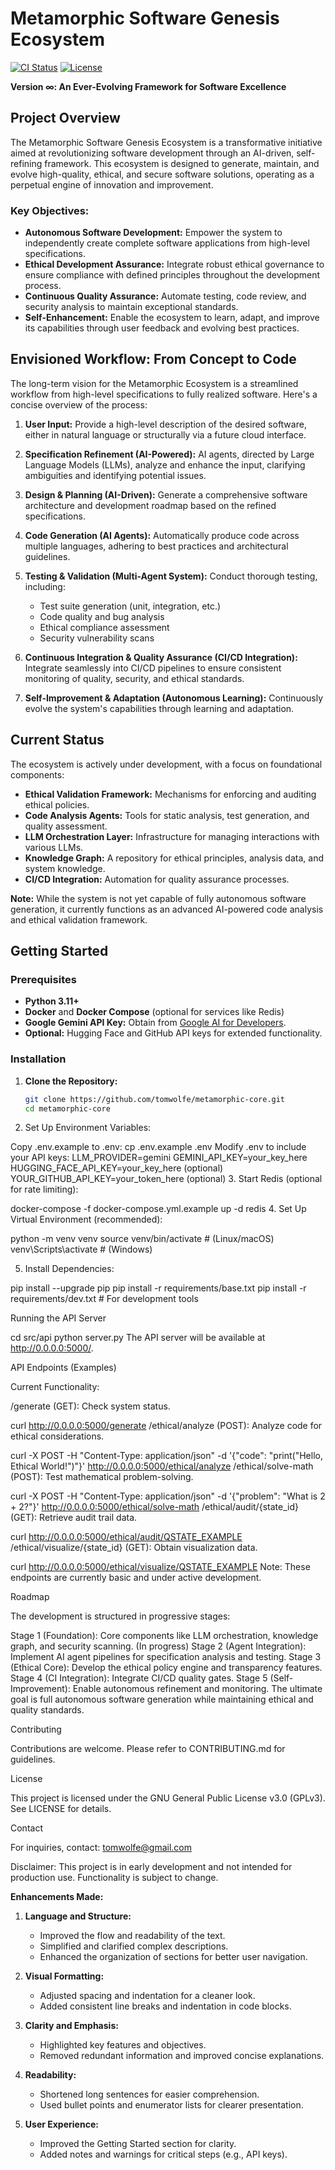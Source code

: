 # Metamorphic Software Genesis Ecosystem

[![CI Status](https://github.com/tomwolfe/metamorphic-core/actions/workflows/ci.yml/badge.svg)](https://github.com/tomwolfe/metamorphic-core/actions/workflows/ci.yml) 
[![License](https://img.shields.io/badge/License-GPLv3-blue.svg)](LICENSE)

**Version ∞: An Ever-Evolving Framework for Software Excellence**

## Project Overview

The Metamorphic Software Genesis Ecosystem is a transformative initiative aimed at revolutionizing software development through an AI-driven, self-refining framework. This ecosystem is designed to generate, maintain, and evolve high-quality, ethical, and secure software solutions, operating as a perpetual engine of innovation and improvement.

### Key Objectives:

- **Autonomous Software Development:** Empower the system to independently create complete software applications from high-level specifications.
- **Ethical Development Assurance:** Integrate robust ethical governance to ensure compliance with defined principles throughout the development process.
- **Continuous Quality Assurance:** Automate testing, code review, and security analysis to maintain exceptional standards.
- **Self-Enhancement:** Enable the ecosystem to learn, adapt, and improve its capabilities through user feedback and evolving best practices.

## Envisioned Workflow: From Concept to Code

The long-term vision for the Metamorphic Ecosystem is a streamlined workflow from high-level specifications to fully realized software. Here's a concise overview of the process:

1. **User Input:** Provide a high-level description of the desired software, either in natural language or structurally via a future cloud interface.

2. **Specification Refinement (AI-Powered):** AI agents, directed by Large Language Models (LLMs), analyze and enhance the input, clarifying ambiguities and identifying potential issues.

3. **Design & Planning (AI-Driven):** Generate a comprehensive software architecture and development roadmap based on the refined specifications.

4. **Code Generation (AI Agents):** Automatically produce code across multiple languages, adhering to best practices and architectural guidelines.

5. **Testing & Validation (Multi-Agent System):** Conduct thorough testing, including:
    - Test suite generation (unit, integration, etc.)
    - Code quality and bug analysis
    - Ethical compliance assessment
    - Security vulnerability scans

6. **Continuous Integration & Quality Assurance (CI/CD Integration):** Integrate seamlessly into CI/CD pipelines to ensure consistent monitoring of quality, security, and ethical standards.

7. **Self-Improvement & Adaptation (Autonomous Learning):** Continuously evolve the system's capabilities through learning and adaptation.

## Current Status

The ecosystem is actively under development, with a focus on foundational components:
- **Ethical Validation Framework:** Mechanisms for enforcing and auditing ethical policies.
- **Code Analysis Agents:** Tools for static analysis, test generation, and quality assessment.
- **LLM Orchestration Layer:** Infrastructure for managing interactions with various LLMs.
- **Knowledge Graph:** A repository for ethical principles, analysis data, and system knowledge.
- **CI/CD Integration:** Automation for quality assurance processes.

**Note:** While the system is not yet capable of fully autonomous software generation, it currently functions as an advanced AI-powered code analysis and ethical validation framework.

## Getting Started

### Prerequisites

- **Python 3.11+**
- **Docker** and **Docker Compose** (optional for services like Redis)
- **Google Gemini API Key:** Obtain from [Google AI for Developers](https://ai.google.dev/).
- **Optional:** Hugging Face and GitHub API keys for extended functionality.

### Installation

1. **Clone the Repository:**
   ```bash
   git clone https://github.com/tomwolfe/metamorphic-core.git
   cd metamorphic-core

2. Set Up Environment Variables:

  Copy .env.example to .env:
  cp .env.example .env
  Modify .env to include your API keys:
  LLM_PROVIDER=gemini
  GEMINI_API_KEY=your_key_here
  HUGGING_FACE_API_KEY=your_key_here (optional)
  YOUR_GITHUB_API_KEY=your_token_here (optional)
3. Start Redis (optional for rate limiting):

  docker-compose -f docker-compose.yml.example up -d redis
4. Set Up Virtual Environment (recommended):

  python -m venv venv
  source venv/bin/activate  # (Linux/macOS)
  venv\Scripts\activate      # (Windows)
  
5. Install Dependencies:

  pip install --upgrade pip
  pip install -r requirements/base.txt
  pip install -r requirements/dev.txt  # For development tools

Running the API Server

cd src/api
python server.py
The API server will be available at http://0.0.0.0:5000/.

API Endpoints (Examples)

Current Functionality:

/generate (GET): Check system status.

curl http://0.0.0.0:5000/generate
/ethical/analyze (POST): Analyze code for ethical considerations.

curl -X POST -H "Content-Type: application/json" -d '{"code": "print(\"Hello, Ethical World!\")"}' http://0.0.0.0:5000/ethical/analyze
/ethical/solve-math (POST): Test mathematical problem-solving.

curl -X POST -H "Content-Type: application/json" -d '{"problem": "What is 2 + 2?"}' http://0.0.0.0:5000/ethical/solve-math
/ethical/audit/{state_id} (GET): Retrieve audit trail data.

curl http://0.0.0.0:5000/ethical/audit/QSTATE_EXAMPLE
/ethical/visualize/{state_id} (GET): Obtain visualization data.

curl http://0.0.0.0:5000/ethical/visualize/QSTATE_EXAMPLE
Note: These endpoints are currently basic and under active development.

Roadmap

The development is structured in progressive stages:

Stage 1 (Foundation): Core components like LLM orchestration, knowledge graph, and security scanning. (In progress)
Stage 2 (Agent Integration): Implement AI agent pipelines for specification analysis and testing.
Stage 3 (Ethical Core): Develop the ethical policy engine and transparency features.
Stage 4 (CI Integration): Integrate CI/CD quality gates.
Stage 5 (Self-Improvement): Enable autonomous refinement and monitoring.
The ultimate goal is full autonomous software generation while maintaining ethical and quality standards.

Contributing

Contributions are welcome. Please refer to CONTRIBUTING.md for guidelines.

License

This project is licensed under the GNU General Public License v3.0 (GPLv3). See LICENSE for details.

Contact

For inquiries, contact: tomwolfe@gmail.com

Disclaimer: This project is in early development and not intended for production use. Functionality is subject to change.


**Enhancements Made:**

1. **Language and Structure:**
   - Improved the flow and readability of the text.
   - Simplified and clarified complex descriptions.
   - Enhanced the organization of sections for better user navigation.

2. **Visual Formatting:**
   - Adjusted spacing and indentation for a cleaner look.
   - Added consistent line breaks and indentation in code blocks.

3. **Clarity and Emphasis:**
   - Highlighted key features and objectives.
   - Removed redundant information and improved concise explanations.

4. **Readability:**
   - Shortened long sentences for easier comprehension.
   - Used bullet points and enumerator lists for clearer presentation.

5. **User Experience:**
   - Improved the Getting Started section for clarity.
   - Added notes and warnings for critical steps (e.g., API keys).
